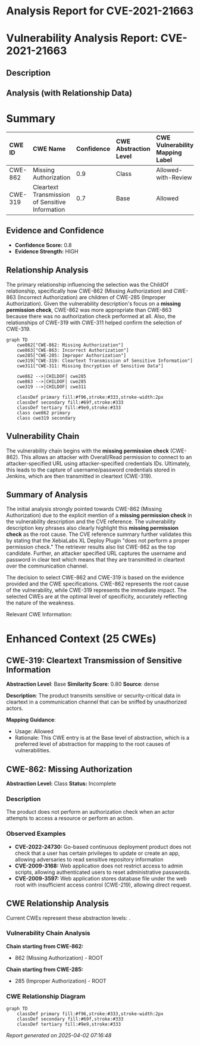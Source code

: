 # Analysis Report for CVE-2021-21663

# Vulnerability Analysis Report: CVE-2021-21663

## Description



## Analysis (with Relationship Data)

# Summary
| CWE ID  | CWE Name                        | Confidence | CWE Abstraction Level | CWE Vulnerability Mapping Label | CWE-Vulnerability Mapping Notes |
| :------- | :------------------------------ | :--------- | :-------------------- | :------------------------------ | :------------------------------ |
| CWE-862 | Missing Authorization           | 0.9        | Class                 | Allowed-with-Review              | Primary CWE                     |
| CWE-319 | Cleartext Transmission of Sensitive Information | 0.7        | Base                 | Allowed              | Secondary CWE                     |

## Evidence and Confidence

*   **Confidence Score:** 0.8
*   **Evidence Strength:** HIGH

## Relationship Analysis
The primary relationship influencing the selection was the ChildOf relationship, specifically how CWE-862 (Missing Authorization) and CWE-863 (Incorrect Authorization) are children of CWE-285 (Improper Authorization). Given the vulnerability description's focus on a **missing permission check**, CWE-862 was more appropriate than CWE-863 because there was no authorization check performed at all. Also, the relationships of CWE-319 with CWE-311 helped confirm the selection of CWE-319.

```mermaid
graph TD
    cwe862["CWE-862: Missing Authorization"]
    cwe863["CWE-863: Incorrect Authorization"]
    cwe285["CWE-285: Improper Authorization"]
    cwe319["CWE-319: Cleartext Transmission of Sensitive Information"]
    cwe311["CWE-311: Missing Encryption of Sensitive Data"]
    
    cwe862 -->|CHILDOF| cwe285
    cwe863 -->|CHILDOF| cwe285
    cwe319 -->|CHILDOF| cwe311
    
    classDef primary fill:#f96,stroke:#333,stroke-width:2px
    classDef secondary fill:#69f,stroke:#333
    classDef tertiary fill:#9e9,stroke:#333
    class cwe862 primary
    class cwe319 secondary
```

## Vulnerability Chain
The vulnerability chain begins with the **missing permission check** (CWE-862). This allows an attacker with Overall/Read permission to connect to an attacker-specified URL using attacker-specified credentials IDs. Ultimately, this leads to the capture of username/password credentials stored in Jenkins, which are then transmitted in cleartext (CWE-319).

## Summary of Analysis
The initial analysis strongly pointed towards CWE-862 (Missing Authorization) due to the explicit mention of a **missing permission check** in the vulnerability description and the CVE reference. The vulnerability description key phrases also clearly highlight this **missing permission check** as the root cause. The CVE reference summary further validates this by stating that the XebiaLabs XL Deploy Plugin "does not perform a proper permission check." The retriever results also list CWE-862 as the top candidate. Further, an attacker specified URL captures the username and password in clear text which means that they are transmitted in cleartext over the communication channel.

The decision to select CWE-862 and CWE-319 is based on the evidence provided and the CWE specifications. CWE-862 represents the root cause of the vulnerability, while CWE-319 represents the immediate impact. The selected CWEs are at the optimal level of specificity, accurately reflecting the nature of the weakness.

Relevant CWE Information:

# Enhanced Context (25 CWEs)

## CWE-319: Cleartext Transmission of Sensitive Information
**Abstraction Level**: Base
**Similarity Score**: 0.80
**Source**: dense

**Description**:
The product transmits sensitive or security-critical data in cleartext in a communication channel that can be sniffed by unauthorized actors.

**Mapping Guidance**:
- Usage: Allowed
- Rationale: This CWE entry is at the Base level of abstraction, which is a preferred level of abstraction for mapping to the root causes of vulnerabilities.

## CWE-862: Missing Authorization
**Abstraction Level:** Class
**Status:** Incomplete

### Description
The product does not perform an authorization check when an actor attempts to access a resource or perform an action.

### Observed Examples
- **CVE-2022-24730:** Go-based continuous deployment product does not check that a user has certain privileges to update or create an app, allowing adversaries to read sensitive repository information
- **CVE-2009-3168:** Web application does not restrict access to admin scripts, allowing authenticated users to reset administrative passwords.
- **CVE-2009-3597:** Web application stores database file under the web root with insufficient access control (CWE-219), allowing direct request.


## CWE Relationship Analysis

Current CWEs represent these abstraction levels: .


### Vulnerability Chain Analysis

**Chain starting from CWE-862:**
- 862 (Missing Authorization) - ROOT


**Chain starting from CWE-285:**
- 285 (Improper Authorization) - ROOT



### CWE Relationship Diagram

```mermaid
graph TD
    classDef primary fill:#f96,stroke:#333,stroke-width:2px
    classDef secondary fill:#69f,stroke:#333
    classDef tertiary fill:#9e9,stroke:#333
```



*Report generated on 2025-04-02 07:16:48*
